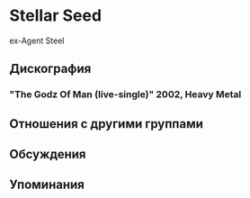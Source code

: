 # Stellar Seed

ex-Agent Steel

## Дискография

### "The Godz Of Man (live-single)" 2002, Heavy Metal




## Отношения с другими группами


## Обсуждения


## Упоминания

